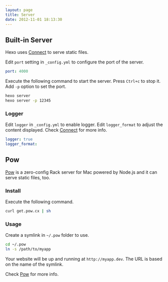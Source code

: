 ```yaml
---
layout: page
title: Server
date: 2012-11-01 18:13:30
---
```


## Built-in Server

Hexo uses [Connect][1] to serve static files.

Edit `port` setting in `_config.yml` to configure the port of the server.

``` yaml
port: 4000
```

Execute the following command to start the server. Press `Ctrl+c` to stop it. Add `-p` option to set the port.

``` bash
hexo server
hexo server -p 12345
```

### Logger

Edit `logger` in `_config.yml` to enable logger. Edit `logger_format` to adjust the content displayed. Check [Connect][4] for more info.

``` yaml
logger: true
logger_format:
```

## Pow

[Pow][2] is a zero-config Rack server for Mac powered by Node.js and it can serve static files, too.

### Install

Execute the following command.

``` bash
curl get.pow.cx | sh
```

### Usage

Create a symlink in `~/.pow` folder to use.

``` bash
cd ~/.pow
ln -s /path/to/myapp
```

Your website will be up and running at `http://myapp.dev`. The URL is based on the name of the symlink.

Check [Pow][3] for more info.

[1]: https://github.com/senchalabs/connect
[2]: http://pow.cx/
[3]: http://pow.cx/manual.html
[4]: http://www.senchalabs.org/connect/logger.html